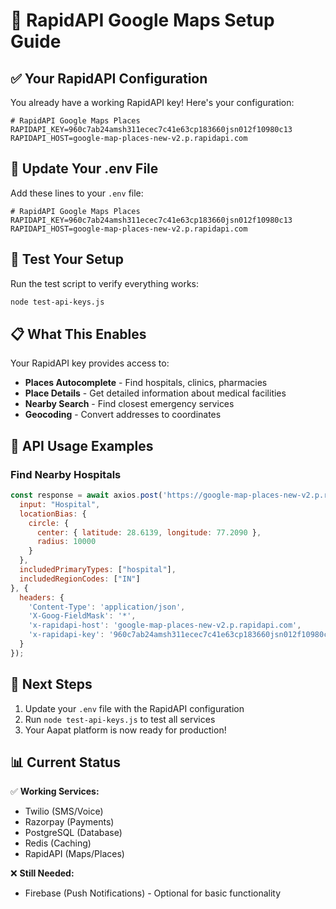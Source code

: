# 🚀 RapidAPI Google Maps Setup Guide

## ✅ **Your RapidAPI Configuration**

You already have a working RapidAPI key! Here's your configuration:

```env
# RapidAPI Google Maps Places
RAPIDAPI_KEY=960c7ab24amsh311ecec7c41e63cp183660jsn012f10980c13
RAPIDAPI_HOST=google-map-places-new-v2.p.rapidapi.com
```

## 🔧 **Update Your .env File**

Add these lines to your `.env` file:

```env
# RapidAPI Google Maps Places
RAPIDAPI_KEY=960c7ab24amsh311ecec7c41e63cp183660jsn012f10980c13
RAPIDAPI_HOST=google-map-places-new-v2.p.rapidapi.com
```

## 🧪 **Test Your Setup**

Run the test script to verify everything works:

```bash
node test-api-keys.js
```

## 📋 **What This Enables**

Your RapidAPI key provides access to:
- **Places Autocomplete** - Find hospitals, clinics, pharmacies
- **Place Details** - Get detailed information about medical facilities
- **Nearby Search** - Find closest emergency services
- **Geocoding** - Convert addresses to coordinates

## 🎯 **API Usage Examples**

### Find Nearby Hospitals
```javascript
const response = await axios.post('https://google-map-places-new-v2.p.rapidapi.com/v1/places:autocomplete', {
  input: "Hospital",
  locationBias: {
    circle: {
      center: { latitude: 28.6139, longitude: 77.2090 },
      radius: 10000
    }
  },
  includedPrimaryTypes: ["hospital"],
  includedRegionCodes: ["IN"]
}, {
  headers: {
    'Content-Type': 'application/json',
    'X-Goog-FieldMask': '*',
    'x-rapidapi-host': 'google-map-places-new-v2.p.rapidapi.com',
    'x-rapidapi-key': '960c7ab24amsh311ecec7c41e63cp183660jsn012f10980c13'
  }
});
```

## 🚀 **Next Steps**

1. Update your `.env` file with the RapidAPI configuration
2. Run `node test-api-keys.js` to test all services
3. Your Aapat platform is now ready for production!

## 📊 **Current Status**

✅ **Working Services:**
- Twilio (SMS/Voice)
- Razorpay (Payments)
- PostgreSQL (Database)
- Redis (Caching)
- RapidAPI (Maps/Places)

❌ **Still Needed:**
- Firebase (Push Notifications) - Optional for basic functionality
